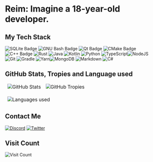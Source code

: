 # Reim: Imagine a 18-year-old developer.

## My Tech Stack
![SQLite Badge](https://img.shields.io/badge/SQLite-003B57?logo=sqlite&logoColor=fff&style=flat) ![GNU Bash Badge](https://img.shields.io/badge/GNU%20Bash-4EAA25?logo=gnubash&logoColor=fff&style=for-the-badge) ![Qt Badge](https://img.shields.io/badge/Qt-41CD52?logo=qt&logoColor=fff&style=for-the-badge) ![CMake Badge](https://img.shields.io/badge/CMake-064F8C?logo=cmake&logoColor=fff&style=for-the-badge) ![C++ Badge](https://img.shields.io/badge/C%2B%2B-00599C?logo=cplusplus&logoColor=fff&style=for-the-badge) ![Rust](https://img.shields.io/badge/Rust-black?style=for-the-badge&logo=rust) ![Java](https://img.shields.io/badge/java-%23ED8B00.svg?style=for-the-badge&logo=java&logoColor=white) ![Kotlin](https://img.shields.io/badge/kotlin-%237F52FF.svg?style=for-the-badge&logo=kotlin&logoColor=white) ![Python](https://img.shields.io/badge/python-3670A0?style=for-the-badge&logo=python&logoColor=ffdd54) ![TypeScript](https://img.shields.io/badge/typescript-%23007ACC.svg?style=for-the-badge&logo=typescript&logoColor=white)![NodeJS](https://img.shields.io/badge/node.js-6DA55F?style=for-the-badge&logo=node.js&logoColor=white) ![Git](https://img.shields.io/badge/git-%23F05033.svg?style=for-the-badge&logo=git&logoColor=white) ![Gradle](https://img.shields.io/badge/Gradle-02303A.svg?style=for-the-badge&logo=Gradle&logoColor=white) ![Yarn](https://img.shields.io/badge/yarn-%232C8EBB.svg?style=for-the-badge&logo=yarn&logoColor=white)![MongoDB](https://img.shields.io/badge/MongoDB-%234ea94b.svg?style=for-the-badge&logo=mongodb&logoColor=white) ![Markdown](https://img.shields.io/badge/markdown-%23000000.svg?style=for-the-badge&logo=markdown&logoColor=white) ![C#](https://img.shields.io/badge/c%23-%23239120.svg?style=for-the-badge&logo=c-sharp&logoColor=white)

## GitHub Stats, Tropies and Language used
<table align="center" border="0" cellpadding="0" cellspacing="0">
  <thead>
    <tr>
      <td>
        <img
          src="https://github-readme-stats.vercel.app/api?username=reim-developer&show_icons=true&locale=en&theme=tokyonight&count_private=true"
          alt="GitHub Stats"
        />
      </td>
        <td>
        <img
          src="https://github-trophies.vercel.app/?username=reim-developer&theme=onedark&no-frame=false&no-bg=false&margin-w=4"
          alt="GitHub Tropies"
        />
  </thead>
</table>
<table aligh="center" border="0" cellpadding="0" cellspacing="0">
  <thead>
    <tr>
        </td>
       <td>
        <img
          src="https://github-readme-stats.vercel.app/api/top-langs/?username=Reim-developer&layout=compact&theme=dark&no_border=true"
          alt="Languages used"
        />
      </td>
    </tr>
    </tr>
  </thead>
</table>

## Contact Me
[![Discord](https://img.shields.io/badge/Discord-%235865F2.svg?style=for-the-badge&logo=discord&logoColor=white)](https://discordapp.com/users/1043482116127727666) [![Twitter](https://img.shields.io/badge/Twitter-%231DA1F2.svg?style=for-the-badge&logo=Twitter&logoColor=white)](https://x.com/Reim_empdev)

## Visit Count
![Visit Count](https://profile-counter.glitch.me/%7Breim-developer%7D/count.svg)

